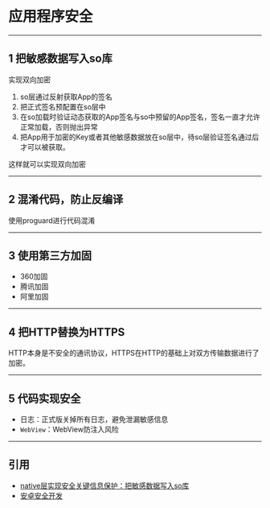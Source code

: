 # 应用程序安全

---
## 1 把敏感数据写入so库

实现双向加密

1. so层通过反射获取App的签名
2. 把正式签名预配置在so层中
3. 在so加载时验证动态获取的App签名与so中预留的App签名，签名一直才允许正常加载，否则抛出异常
4. 把App用于加密的Key或者其他敏感数据放在so层中，待so层验证签名通过后才可以被获取。

这样就可以实现双向加密

---
## 2 混淆代码，防止反编译

使用proguard进行代码混淆

---
## 3 使用第三方加固

- 360加固
- 腾讯加固
- 阿里加固

---
## 4 把HTTP替换为HTTPS

HTTP本身是不安全的通讯协议，HTTPS在HTTP的基础上对双方传输数据进行了加密。

---
## 5 代码实现安全

- 日志：正式版关掉所有日志，避免泄漏敏感信息
- `WebView`：WebView防注入风险

---
## 引用

- [native层实现安全关键信息保护：把敏感数据写入so库](http://www.jianshu.com/p/2576d064baf1)
- [安卓安全开发](http://www.jianshu.com/p/500f1fd13b9b)
